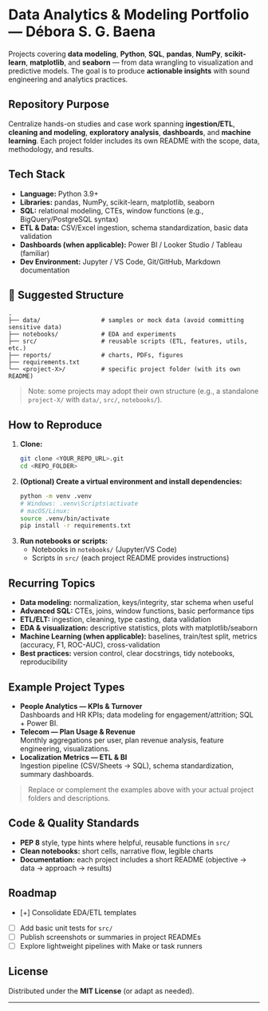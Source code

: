 # Data Analytics & Modeling Portfolio — Débora S. G. Baena

Projects covering **data modeling**, **Python**, **SQL**, **pandas**, **NumPy**, **scikit-learn**, **matplotlib**, and **seaborn** — from data wrangling to visualization and predictive models. The goal is to produce **actionable insights** with sound engineering and analytics practices.

## Repository Purpose
Centralize hands-on studies and case work spanning **ingestion/ETL**, **cleaning and modeling**, **exploratory analysis**, **dashboards**, and **machine learning**. Each project folder includes its own README with the scope, data, methodology, and results.

## Tech Stack
- **Language:** Python 3.9+
- **Libraries:** pandas, NumPy, scikit-learn, matplotlib, seaborn
- **SQL:** relational modeling, CTEs, window functions (e.g., BigQuery/PostgreSQL syntax)
- **ETL & Data:** CSV/Excel ingestion, schema standardization, basic data validation
- **Dashboards (when applicable):** Power BI / Looker Studio / Tableau (familiar)
- **Dev Environment:** Jupyter / VS Code, Git/GitHub, Markdown documentation

## 📁 Suggested Structure
```
.
├── data/                 # samples or mock data (avoid committing sensitive data)
├── notebooks/            # EDA and experiments
├── src/                  # reusable scripts (ETL, features, utils, etc.)
├── reports/              # charts, PDFs, figures
├── requirements.txt
└── <project-X>/          # specific project folder (with its own README)
```
> Note: some projects may adopt their own structure (e.g., a standalone `project-X/` with `data/`, `src/`, `notebooks/`).

## How to Reproduce
1. **Clone:**
   ```bash
   git clone <YOUR_REPO_URL>.git
   cd <REPO_FOLDER>
   ```
2. **(Optional) Create a virtual environment and install dependencies:**
   ```bash
   python -m venv .venv
   # Windows: .venv\Scripts\activate
   # macOS/Linux:
   source .venv/bin/activate
   pip install -r requirements.txt
   ```
3. **Run notebooks or scripts:**
   - Notebooks in `notebooks/` (Jupyter/VS Code)
   - Scripts in `src/` (each project README provides instructions)

## Recurring Topics
- **Data modeling:** normalization, keys/integrity, star schema when useful
- **Advanced SQL:** CTEs, joins, window functions, basic performance tips
- **ETL/ELT:** ingestion, cleaning, type casting, data validation
- **EDA & visualization:** descriptive statistics, plots with matplotlib/seaborn
- **Machine Learning (when applicable):** baselines, train/test split, metrics (accuracy, F1, ROC-AUC), cross-validation
- **Best practices:** version control, clear docstrings, tidy notebooks, reproducibility

## Example Project Types
- **People Analytics — KPIs & Turnover**  
  Dashboards and HR KPIs; data modeling for engagement/attrition; SQL + Power BI.
- **Telecom — Plan Usage & Revenue**  
  Monthly aggregations per user, plan revenue analysis, feature engineering, visualizations.
- **Localization Metrics — ETL & BI**  
  Ingestion pipeline (CSV/Sheets → SQL), schema standardization, summary dashboards.

> Replace or complement the examples above with your actual project folders and descriptions.

## Code & Quality Standards
- **PEP 8** style, type hints where helpful, reusable functions in `src/`
- **Clean notebooks:** short cells, narrative flow, legible charts
- **Documentation:** each project includes a short README (objective → data → approach → results)

## Roadmap
- [+] Consolidate EDA/ETL templates
- [ ] Add basic unit tests for `src/`
- [ ] Publish screenshots or summaries in project READMEs
- [ ] Explore lightweight pipelines with Make or task runners

## License
Distributed under the **MIT License** (or adapt as needed).

---

